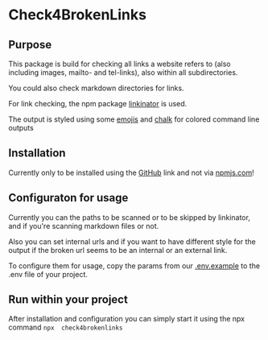 # Check4BrokenLinks

## Purpose

This package is build for checking all links a website refers to (also including images, mailto- and tel-links), also within all subdirectories.

You could also check markdown directories for links.

For link checking, the npm package [linkinator](https://www.npmjs.com/package/linkinator) is used.

The output is styled using some [emojis](https://emojipedia.org/) and [chalk](https://www.npmjs.com/package/chalk) for colored command line outputs

## Installation

Currently only to be installed using the [GitHub](https://github.com) link and not via [npmjs.com](https://npmjs.com)!

## Configuraton for usage

Currently you can the paths to be scanned or to be skipped by linkinator, and if you're scanning markdown files or not.

Also you can set internal urls and if you want to have different style for the output if the broken url seems to be an internal or an external link.

To configure them for usage, copy the params from our [.env.example](./.env.example) to the .env file of your project.

## Run within your project

After installation and configuration you can simply start it using the npx command `npx  check4brokenlinks`
